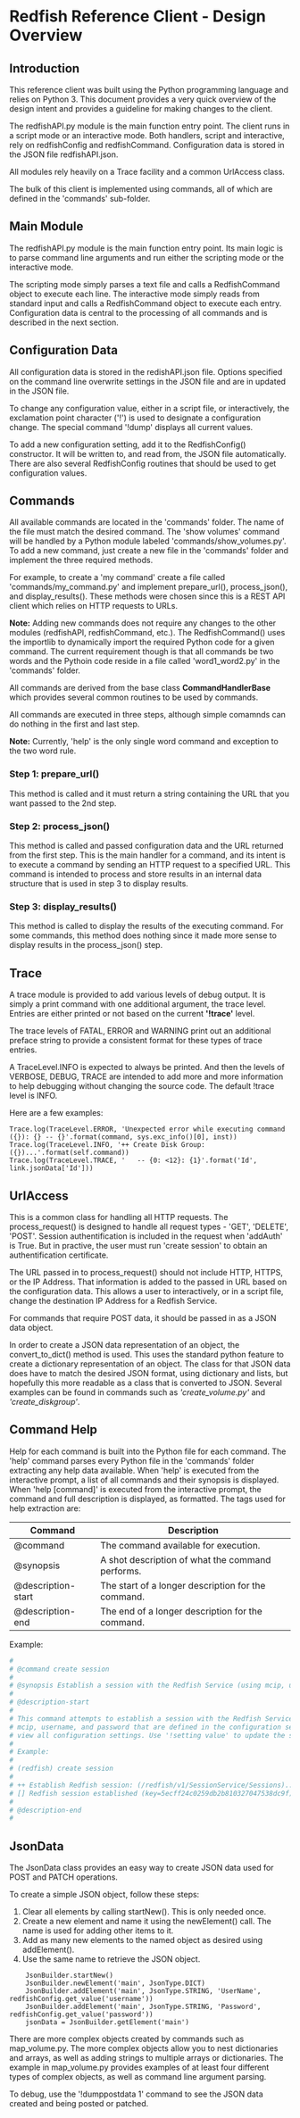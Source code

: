 
# Redfish Reference Client - Design Overview


## Introduction

This reference client was built using the Python programming language and relies on Python 3. This document provides a
very quick overview of the design intent and provides a guideline for making changes to the client.

The redfishAPI.py module is the main function entry point. The client runs in a script mode or an interactive mode. Both
handlers, script and interactive, rely on redfishConfig and redfishCommand. Configuration data is stored in the JSON file
redfishAPI.json.

All modules rely heavily on a Trace facility and a common UrlAccess class.

The bulk of this client is implemented using commands, all of which are defined in the 'commands' sub-folder. 


## Main Module

The redfishAPI.py module is the main function entry point. Its main logic is to parse command line arguments and run
either the scripting mode or the interactive mode.

The scripting mode simply parses a text file and calls a RedfishCommand object to execute each line. The interactive
mode simply reads from standard input and calls a RedfishCommand object to execute each entry. Configuration data is
central to the processing of all commands and is described in the next section.


## Configuration Data

All configuration data is stored in the redishAPI.json file. Options specified on the command line overwrite settings in
the JSON file and are in updated in the JSON file.

To change any configuration value, either in a script file, or interactively, the exclamation point character ('!') is used
to designate a configuration change. The special command '!dump' displays all current values.

To add a new configuration setting, add it to the RedfishConfig() constructor. It will be written to, and read from, the
JSON file automatically. There are also several RedfishConfig routines that should be used to get configuration values.


## Commands

All available commands are located in the 'commands' folder. The name of the file must match the desired command. The
'show volumes' command will be handled by a Python module labeled 'commands/show_volumes.py'. To add a new command, just
create a new file in the 'commands' folder and implement the three required methods.

For example, to create a 'my command' create a file called 'commands/my_command.py' and implement prepare_url(), process_json(),
and display_results(). These methods were chosen since this is a REST API client which relies on HTTP requests to URLs.  

__Note:__ Adding new commands does not require any changes to the other modules (redfishAPI, redfishCommand, etc.). The
RedfishCommand() uses the importlib to dynamically import the required Python code for a given command. The current requirement
though is that all commands be two words and the Pythoin code reside in a file called 'word1_word2.py' in the 'commands' folder.

All commands are derived from the base class __CommandHandlerBase__ which provides several common routines to be used by commands.

All commands are executed in three steps, although simple comamnds can do nothing in the first and last step.

__Note:__ Currently, 'help' is the only single word command and exception to the two word rule.

### Step 1: prepare_url()

This method is called and it must return a string containing the URL that you want passed to the 2nd step.

### Step 2: process_json()

This method is called and passed configuration data and the URL returned from the first step. This is the main
handler for a command, and its intent is to execute a command by sending an HTTP request to a specified URL. This
command is intended to process and store results in an internal data structure that is used in step 3 to display
results.

### Step 3: display_results()

This method is called to display the results of the executing command. For some commands, this method does nothing 
since it made more sense to display results in the process_json() step. 


## Trace

A trace module is provided to add various levels of debug output. It is simply a print command with one additional
argument, the trace level. Entries are either printed or not based on the current __'!trace'__ level.

The trace levels of FATAL, ERROR and WARNING print out an additional preface string to provide a consistent format for
these types of trace entries.

A TraceLevel.INFO is expected to always be printed. And then the levels of VERBOSE, DEBUG, TRACE are intended to add
more and more information to help debugging without changing the source code. The default !trace level is INFO.
 
Here are a few examples:

``` 
Trace.log(TraceLevel.ERROR, 'Unexpected error while executing command ({}): {} -- {}'.format(command, sys.exc_info()[0], inst))
Trace.log(TraceLevel.INFO, '++ Create Disk Group: ({})...'.format(self.command))
Trace.log(TraceLevel.TRACE, '   -- {0: <12}: {1}'.format('Id', link.jsonData['Id']))
```

## UrlAccess

This is a common class for handling all HTTP requests. The process_request() is designed to handle all request
types - 'GET', 'DELETE', 'POST'. Session authentification is included in the request when 'addAuth' is True. But
in practive, the user must run 'create session' to obtain an authentification certificate.

The URL passed in to process_request() should not include HTTP, HTTPS, or the IP Address. That information is 
added to the passed in URL based on the configuration data. This allows a user to interactively, or in a script
file, change the destination IP Address for a Redfish Service.

For commands that require POST data, it should be passed in as a JSON data object.

In order to create a JSON data representation of an object, the convert_to_dict() method is used. This uses the standard
python feature to create a dictionary representation of an object. The class for that JSON data does have to match the
desired JSON format, using dictionary and lists, but hopefully this more readable as a class that is converted to JSON.
Several examples can be found in commands such as *'create_volume.py'* and *'create_diskgroup'*.


## Command Help

Help for each command is built into the Python file for each command. The 'help' command parses every Python file in the
'commands' folder extracting any help data available. When 'help' is executed from the interactive prompt, a list of all
commands and their synopsis is displayed. When 'help [command]' is executed from the interactive prompt, the command and
full description is displayed, as formatted. The tags used for help extraction are: 

| Command            | Description |
| ------------------ | ----------- |
| @command           | The command available for execution. |
| @synopsis          | A shot description of what the command performs. |
| @description-start | The start of a longer description for the command. |
| @description-end   | The end of a longer description for the command. |

Example: 

```bash
#
# @command create session
#
# @synopsis Establish a session with the Redfish Service (using mcip, username, and password)
#
# @description-start
#
# This command attempts to establish a session with the Redfish Service. It will use the
# mcip, username, and password that are defined in the configuration settings. Use '!dump' to
# view all configuration settings. Use '!setting value' to update the setting and value.
#
# Example:
# 
# (redfish) create session
# 
# ++ Establish Redfish session: (/redfish/v1/SessionService/Sessions)...
# [] Redfish session established (key=5ecff24c0259db2b810327047538dc9f)
# 
# @description-end
#
```
 
## JsonData

The JsonData class provides an easy way to create JSON data used for POST and PATCH operations.

To create a simple JSON object, follow these steps:

1. Clear all elements by calling startNew(). This is only needed once.
2. Create a new element and name it using the newElement() call. The name is used for adding other items to it.
3. Add as many new elements to the named object as desired using addElement().
4. Use the same name to retrieve the JSON object.

```
    JsonBuilder.startNew()
    JsonBuilder.newElement('main', JsonType.DICT)
    JsonBuilder.addElement('main', JsonType.STRING, 'UserName', redfishConfig.get_value('username'))
    JsonBuilder.addElement('main', JsonType.STRING, 'Password', redfishConfig.get_value('password'))
    jsonData = JsonBuilder.getElement('main')
```

There are more complex objects created by commands such as map_volume.py. The more complex objects allow you to nest dictionaries
and arrays, as well as adding strings to multiple arrays or dictionaries. The example in map_volume.py provides examples of at least
four different types of complex objects, as well as command line argument parsing.

To debug, use the '!dumppostdata 1' command to see the JSON data created and being posted or patched.
